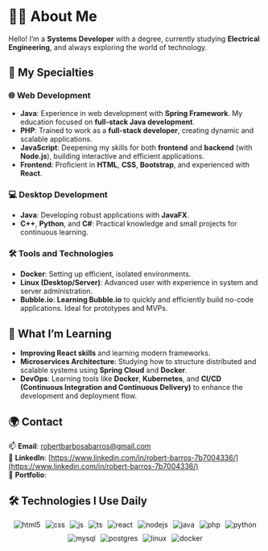 
# 👨‍💻 About Me  
Hello! I’m a **Systems Developer** with a degree, currently studying **Electrical Engineering**, and always exploring the world of technology.

## 🚀 My Specialties  

### 🌐 Web Development  
- **Java**: Experience in web development with **Spring Framework**. My education focused on **full-stack Java development**.  
- **PHP**: Trained to work as a **full-stack developer**, creating dynamic and scalable applications.  
- **JavaScript**: Deepening my skills for both **frontend** and **backend** (with **Node.js**), building interactive and efficient applications.  
- **Frontend**: Proficient in **HTML**, **CSS**, **Bootstrap**, and experienced with **React**.

### 💻 Desktop Development  
- **Java**: Developing robust applications with **JavaFX**.  
- **C++**, **Python**, and **C#**: Practical knowledge and small projects for continuous learning.

### 🛠️ Tools and Technologies  
- **Docker**: Setting up efficient, isolated environments.  
- **Linux (Desktop/Server)**: Advanced user with experience in system and server administration.  
- **Bubble.io**: **Learning Bubble.io** to quickly and efficiently build no-code applications. Ideal for prototypes and MVPs.

## 🌱 What I’m Learning  
- **Improving React skills** and learning modern frameworks.  
- **Microservices Architecture**: Studying how to structure distributed and scalable systems using **Spring Cloud** and **Docker**.  
- **DevOps**: Learning tools like **Docker**, **Kubernetes**, and **CI/CD (Continuous Integration and Continuous Delivery)** to enhance the development and deployment flow.

## 🌍 Contact  
📫 **Email**: [robertbarbosabarros@gmail.com](mailto:robertbarbosabarros@gmail.com)  
💼 **LinkedIn**: [https://www.linkedin.com/in/robert-barros-7b7004336/](https://www.linkedin.com/in/robert-barros-7b7004336/)  
🚀 **Portfolio**: 
 
## 🛠️ Technologies I Use Daily
<div style="display: flex; flex-wrap: wrap; gap: 10px; justify-content: center;"> <img align="center" alt="html5" src="https://img.shields.io/badge/HTML5-E34F26?style=for-the-badge&logo=html5&logoColor=white" /> <img align="center" alt="css" src="https://img.shields.io/badge/CSS3-1572B6?style=for-the-badge&logo=css3&logoColor=white" /> <img align="center" alt="js" src="https://img.shields.io/badge/JavaScript-F7DF1E?style=for-the-badge&logo=javascript&logoColor=black" /> <img align="center" alt="ts" src="https://img.shields.io/badge/TypeScript-007ACC?style=for-the-badge&logo=typescript&logoColor=white" /> <img align="center" alt="react" src="https://img.shields.io/badge/React-20232A?style=for-the-badge&logo=react&logoColor=61DAFB" /> <img align="center" alt="nodejs" src="https://img.shields.io/badge/Node.js-43853D?style=for-the-badge&logo=node.js&logoColor=white" /> <img align="center" alt="java" src="https://img.shields.io/badge/Java-007396?style=for-the-badge&logo=java&logoColor=white" /> <img align="center" alt="php" src="https://img.shields.io/badge/PHP-777BB4?style=for-the-badge&logo=php&logoColor=white" /> <img align="center" alt="python" src="https://img.shields.io/badge/Python-3776AB?style=for-the-badge&logo=python&logoColor=white" /> <img align="center" alt="mysql" src="https://img.shields.io/badge/MySQL-4479A1?style=for-the-badge&logo=mysql&logoColor=white" /> <img align="center" alt="postgres" src="https://img.shields.io/badge/PostgreSQL-4169E1?style=for-the-badge&logo=postgresql&logoColor=white" /> <img align="center" alt="linux" src="https://img.shields.io/badge/Linux-FCC624?style=for-the-badge&logo=linux&logoColor=black" /> <img align="center" alt="docker" src="https://img.shields.io/badge/Docker-2496ED?style=for-the-badge&logo=docker&logoColor=white" /> </div><br/>
  
</div>
